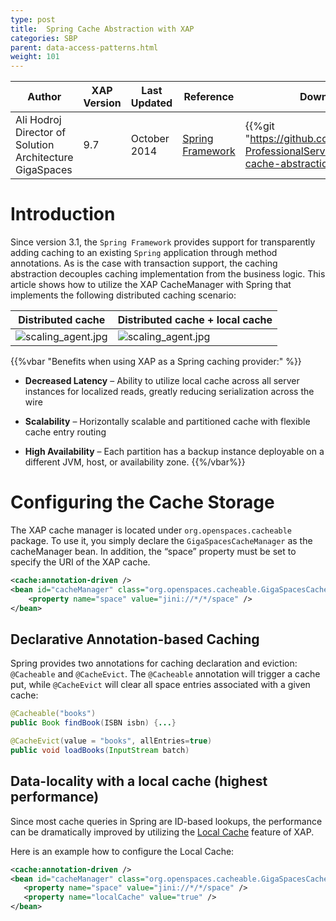 ```yaml
---
type: post
title:  Spring Cache Abstraction with XAP
categories: SBP
parent: data-access-patterns.html
weight: 101
---
```




|Author|XAP Version|Last Updated | Reference | Download |
|------|-----------|-------------|-----------|----------|
|Ali Hodroj<br>Director of Solution Architecture GigaSpaces| 9.7| October 2014| [Spring Framework](http://docs.spring.io/spring-framework/docs/4.0.x/spring-framework-reference/html/cache.html)|{{%git "https://github.com/GigaSpaces-ProfessionalServices/spring-cache-abstraction" %}}|



# Introduction

Since version 3.1, the `Spring Framework` provides support for transparently adding caching to an existing `Spring` application through method annotations. As is the case with transaction support, the caching abstraction decouples caching implementation from the business logic. This article shows how to utilize the XAP CacheManager with Spring that implements the following distributed caching scenario:




|**Distributed cache**|**Distributed cache + local cache** |
|------|-----|
|![scaling_agent.jpg](/attachment_files/springcache/spring-cache1.png)|![scaling_agent.jpg](/attachment_files/springcache/spring-cache2.png)|



{{%vbar "Benefits when using XAP as a Spring caching provider:" %}}

-	**Decreased Latency** –  Ability to utilize local cache across all server instances for localized reads, greatly reducing serialization across the wire

-	**Scalability** – Horizontally scalable and partitioned cache with flexible cache entry routing

-	**High Availability** – Each partition has a backup instance deployable on a different JVM, host, or availability zone.
{{%/vbar%}}




# Configuring the Cache Storage

The XAP cache manager is located under `org.openspaces.cacheable` package. To use it, you simply declare the `GigaSpacesCacheManager` as the cacheManager bean. In addition, the “space” property must be set to specify the URI of the XAP cache.

```xml
<cache:annotation-driven />
<bean id="cacheManager" class="org.openspaces.cacheable.GigaSpacesCacheManager">
    <property name="space" value="jini://*/*/space" />
</bean>
```

## Declarative Annotation-based Caching

Spring provides two annotations for caching declaration and eviction: `@Cacheable` and `@CacheEvict`. The `@Cacheable` annotation will trigger a cache put, while `@CacheEvict` will clear all space entries associated with a given cache:

```java
@Cacheable("books")
public Book findBook(ISBN isbn) {...}

@CacheEvict(value = "books", allEntries=true)
public void loadBooks(InputStream batch)
```

## Data-locality with a local cache (highest performance)

Since most cache queries in Spring are ID-based lookups, the performance can be dramatically improved by utilizing the [Local Cache]({{%latestjavaurl%}}/local-cache.html) feature of XAP.

Here is an example how to configure the Local Cache:

```xml
<cache:annotation-driven />
<bean id="cacheManager" class="org.openspaces.cacheable.GigaSpacesCacheManager">
   <property name="space" value="jini://*/*/space" />
   <property name="localCache" value="true" />
</bean>
```



